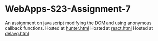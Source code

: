 # WebApps-S23-Assignment-7
An assignment on java script modifying the DOM and using anonymous callback functions.
Hosted at [hunter.html](https://44-563-web-apps-s23.github.io/44563-webapps-s23-assignment7-saidi2307/hunter.html)
Hosted at [react.html](https://44-563-web-apps-s23.github.io/44563-webapps-s23-assignment7-saidi2307/react.html)
Hosted at [delayq.html](https://44-563-web-apps-s23.github.io/44563-webapps-s23-assignment7-saidi2307/delayq.html)
